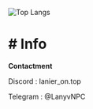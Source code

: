 ![Top Langs](https://github-readme-stats.vercel.app/api/top-langs/?username=LanyvNPC&layout=compact)
<p><h1># Info</h1></p>
<p><strong>Contactment</strong></p>
<p>Discord : lanier_on.top</p>
<p>Telegram : @LanyvNPC</p>
